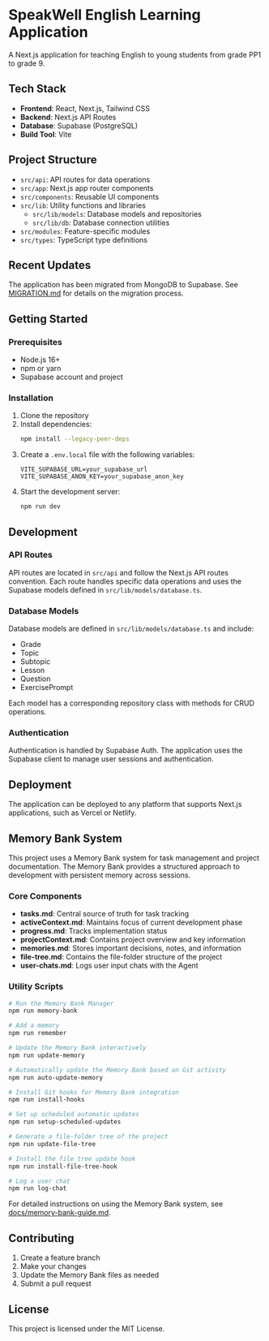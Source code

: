 # SpeakWell English Learning Application

A Next.js application for teaching English to young students from grade PP1 to grade 9.

## Tech Stack

- **Frontend**: React, Next.js, Tailwind CSS
- **Backend**: Next.js API Routes
- **Database**: Supabase (PostgreSQL)
- **Build Tool**: Vite

## Project Structure

- `src/api`: API routes for data operations
- `src/app`: Next.js app router components
- `src/components`: Reusable UI components
- `src/lib`: Utility functions and libraries
  - `src/lib/models`: Database models and repositories
  - `src/lib/db`: Database connection utilities
- `src/modules`: Feature-specific modules
- `src/types`: TypeScript type definitions

## Recent Updates

The application has been migrated from MongoDB to Supabase. See [MIGRATION.md](./MIGRATION.md) for details on the migration process.

## Getting Started

### Prerequisites

- Node.js 16+
- npm or yarn
- Supabase account and project

### Installation

1. Clone the repository
2. Install dependencies:
   ```bash
   npm install --legacy-peer-deps
   ```
3. Create a `.env.local` file with the following variables:
   ```
   VITE_SUPABASE_URL=your_supabase_url
   VITE_SUPABASE_ANON_KEY=your_supabase_anon_key
   ```
4. Start the development server:
   ```bash
   npm run dev
   ```

## Development

### API Routes

API routes are located in `src/api` and follow the Next.js API routes convention. Each route handles specific data operations and uses the Supabase models defined in `src/lib/models/database.ts`.

### Database Models

Database models are defined in `src/lib/models/database.ts` and include:

- Grade
- Topic
- Subtopic
- Lesson
- Question
- ExercisePrompt

Each model has a corresponding repository class with methods for CRUD operations.

### Authentication

Authentication is handled by Supabase Auth. The application uses the Supabase client to manage user sessions and authentication.

## Deployment

The application can be deployed to any platform that supports Next.js applications, such as Vercel or Netlify.

## Memory Bank System

This project uses a Memory Bank system for task management and project documentation. The Memory Bank provides a structured approach to development with persistent memory across sessions.

### Core Components

- **tasks.md**: Central source of truth for task tracking
- **activeContext.md**: Maintains focus of current development phase
- **progress.md**: Tracks implementation status
- **projectContext.md**: Contains project overview and key information
- **memories.md**: Stores important decisions, notes, and information
- **file-tree.md**: Contains the file-folder structure of the project
- **user-chats.md**: Logs user input chats with the Agent

### Utility Scripts

```bash
# Run the Memory Bank Manager
npm run memory-bank

# Add a memory
npm run remember

# Update the Memory Bank interactively
npm run update-memory

# Automatically update the Memory Bank based on Git activity
npm run auto-update-memory

# Install Git hooks for Memory Bank integration
npm run install-hooks

# Set up scheduled automatic updates
npm run setup-scheduled-updates

# Generate a file-folder tree of the project
npm run update-file-tree

# Install the file tree update hook
npm run install-file-tree-hook

# Log a user chat
npm run log-chat
```

For detailed instructions on using the Memory Bank system, see [docs/memory-bank-guide.md](./docs/memory-bank-guide.md).

## Contributing

1. Create a feature branch
2. Make your changes
3. Update the Memory Bank files as needed
4. Submit a pull request

## License

This project is licensed under the MIT License.